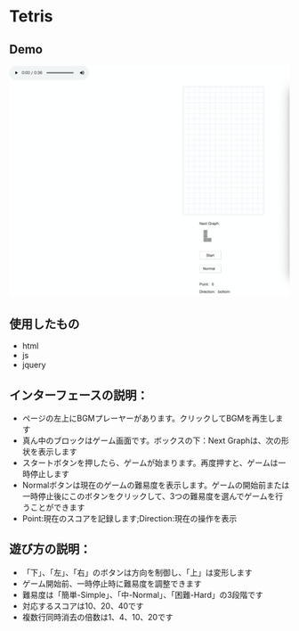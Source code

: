 # Tetris


## Demo

![image](https://github.com/ming-yang-10antz/Tetris_ym/blob/master/Demo/Demo.png)




## 使用したもの
* html  
* js  
* jquery

## インターフェースの説明：
* ページの左上にBGMプレーヤーがあります。クリックしてBGMを再生します  
* 真ん中のブロックはゲーム画面です。ボックスの下：Next Graphは、次の形状を表示します  
* スタートボタンを押したら、ゲームが始まります。再度押すと、ゲームは一時停止します  
* Normalボタンは現在のゲームの難易度を表示します。ゲームの開始前または一時停止後にこのボタンをクリックして、3つの難易度を選んでゲームを行うことができます  
* Point:現在のスコアを記録します;Direction:現在の操作を表示  

## 遊び方の説明：
* 「下」、「左」、「右」のボタンは方向を制御し、「上」は変形します  
* ゲーム開始前、一時停止時に難易度を調整できます  
* 難易度は「簡単-Simple」、「中-Normal」、「困難-Hard」の3段階です  
* 対応するスコアは10、20、40です  
* 複数行同時消去の倍数は1、4、10、20です  
